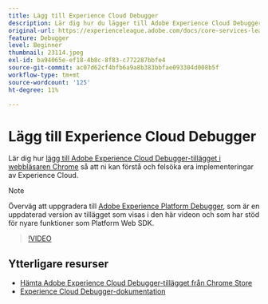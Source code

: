 ```yaml
---
title: Lägg till Experience Cloud Debugger
description: Lär dig hur du lägger till Adobe Experience Cloud Debugger-tillägget i webbläsaren Chrome så att du kan förstå och felsöka dina Experience Cloud-implementeringar.
original-url: https://experienceleague.adobe.com/docs/core-services-learn/tutorials/debugger/add-the-extension.html
feature: Debugger
level: Beginner
thumbnail: 23114.jpeg
exl-id: ba94065e-ef18-4b8c-8f83-c772287bbfe4
source-git-commit: ac07d62cf4bfb6a9a8b383bbfae093304d008b5f
workflow-type: tm+mt
source-wordcount: '125'
ht-degree: 11%

---
```


# Lägg till Experience Cloud Debugger

Lär dig hur [lägg till Adobe Experience Cloud Debugger-tillägget i webbläsaren Chrome](https://chrome.google.com/webstore/detail/adobe-experience-cloud-de/ocdmogmohccmeicdhlhhgepeaijenapj) så att ni kan förstå och felsöka era implementeringar av Experience Cloud.

>[!NOTE]
>
>Överväg att uppgradera till [Adobe Experience Platform Debugger](../overview.md), som är en uppdaterad version av tillägget som visas i den här videon och som har stöd för nyare funktioner som Platform Web SDK.

>[!VIDEO](https://video.tv.adobe.com/v/23114/?quality=12)

## Ytterligare resurser

* [Hämta Adobe Experience Cloud Debugger-tillägget från Chrome Store](https://chrome.google.com/webstore/detail/adobe-experience-cloud-de/ocdmogmohccmeicdhlhhgepeaijenapj)
* [Experience Cloud Debugger-dokumentation](https://experienceleague.adobe.com/docs/debugger/using/experience-cloud-debugger.html)
